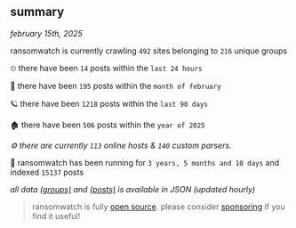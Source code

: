 
## summary
_february 15th, 2025_

ransomwatch is currently crawling `492` sites belonging to `216` unique groups

⏲ there have been `14` posts within the `last 24 hours`

🦈 there have been `195` posts within the `month of february`

🪐 there have been `1218` posts within the `last 90 days`

🏚 there have been `506` posts within the `year of 2025`

_⚙️ there are currently `113` online hosts & `140` custom parsers._

🦕 ransomwatch has been running for `3 years, 5 months and 10 days` and indexed `15137` posts

_all data  [(groups)](http://ransomwhat.telemetry.ltd/groups) and [(posts)](http://ransomwhat.telemetry.ltd/posts) is available in JSON (updated hourly)_

> ransomwatch is fully [open source](https://github.com/joshhighet/ransomwatch#ransomwatch--). please consider [sponsoring](https://github.com/sponsors/joshhighet) if you find it useful!
